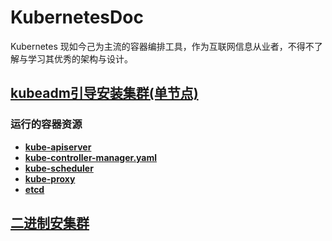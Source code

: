 # KubernetesDoc
Kubernetes 现如今己为主流的容器编排工具，作为互联网信息从业者，不得不了解与学习其优秀的架构与设计。

## [kubeadm引导安装集群(单节点)](/install/kubeadm-boot-install.md)
### 运行的容器资源
- **[kube-apiserver](/install/yaml/kube-apiserver.yaml)**
- **[kube-controller-manager.yaml](/install/yaml/kube-controller-manager.yaml)**
- **[kube-scheduler](/install/yaml/kube-scheduler.yaml)**
- **[kube-proxy](/install/yaml/kube-proxy.yaml)**
- **[etcd](/install/yaml/etcd.yaml)**

## [二进制安集群](/install/binary-install.md)